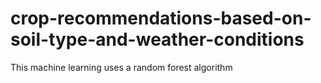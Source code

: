 # crop-recommendations-based-on-soil-type-and-weather-conditions
This machine learning uses a random forest algorithm
